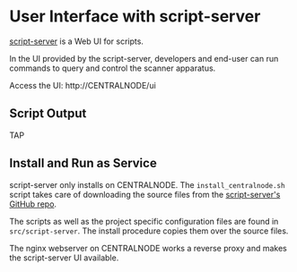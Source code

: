 # User Interface with script-server

[script-server](https://github.com/bugy/script-server) is a Web UI for scripts. 


In the UI provided by the script-server, developers and end-user can run commands to query and control the scanner apparatus.

Access the UI: http://CENTRALNODE/ui

## Script Output

TAP


## Install and Run as Service

script-server only installs on CENTRALNODE. The `install_centralnode.sh` script takes care of downloading the source files from the [script-server's GitHub repo](https://github.com/bugy/script-server). 

The scripts as well as the project specific configuration files are found in `src/script-server`. The install procedure copies them over the source files. 


The nginx webserver on CENTRALNODE works a reverse proxy and makes the script-server UI available.